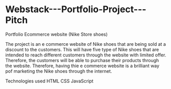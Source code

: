 # Webstack---Portfolio-Project---Pitch
Portfolio
Ecommerce website (Nike Store shoes)

The project is an e commerce website  of Nike shoes that are being sold at a discount to the customers. This will have five type of Nike shoes that are intended to reach different customers through the website with limited offer.  
Therefore, the customers will be able to purchase their products through the website.
Therefore, having thie e commerce website is a brilliant way pof marketing the Nike shoes through the internet. 


Technologies used
HTML
CSS
JavaScript
